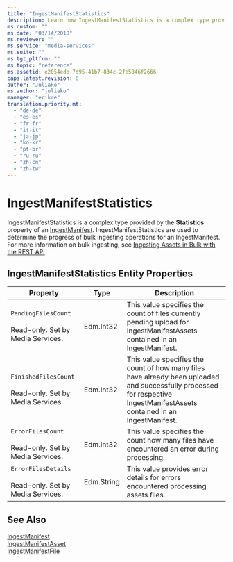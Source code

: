 ```yaml
---
title: "IngestManifestStatistics"
description: Learn how IngestManifestStatistics is a complex type provided by the **Statistics** property of an IngestManifest.
ms.custom: ""
ms.date: "03/14/2018"
ms.reviewer: ""
ms.service: "media-services"
ms.suite: ""
ms.tgt_pltfrm: ""
ms.topic: "reference"
ms.assetid: e2054edb-7d95-41b7-834c-2fe5846f2666
caps.latest.revision: 6
author: "Juliako"
ms.author: "juliako"
manager: "erikre"
translation.priority.mt: 
  - "de-de"
  - "es-es"
  - "fr-fr"
  - "it-it"
  - "ja-jp"
  - "ko-kr"
  - "pt-br"
  - "ru-ru"
  - "zh-cn"
  - "zh-tw"
---
```

# IngestManifestStatistics
IngestManifestStatistics is a complex type provided by the **Statistics** property of an [IngestManifest](../operations/ingestmanifest.md). IngestManifestStatistics are used to determine the progress of bulk ingesting operations for an IngestManifest. For more information on bulk ingesting, see [Ingesting Assets in Bulk with the REST API](https://msdn.microsoft.com/3caa81ea-c840-4265-b8fa-f958cdde12b6).  
  
## IngestManifestStatistics Entity Properties  
  
|Property|Type|Description|  
|--------------|----------|-----------------|  
|`PendingFilesCount`<br /><br /> Read-only. Set by Media Services.|Edm.Int32|This value specifies the count of files currently pending upload for IngestManifestAssets contained in an IngestManifest.|  
|`FinishedFilesCount`<br /><br /> Read-only. Set by Media Services.|Edm.Int32|This value specifies the count of how many files have already been uploaded and successfully processed for respective IngestManifestAssets contained in an IngestManifest.|  
|`ErrorFilesCount`<br /><br /> Read-only. Set by Media Services.|Edm.Int32|This value specifies the count how many files have encountered an error during processing.|  
|`ErrorFilesDetails`<br /><br /> Read-only. Set by Media Services.|Edm.String|This value provides error details for errors encountered processing assets files.|  
  
## See Also  
 [IngestManifest](../operations/ingestmanifest.md)   
 [IngestManifestAsset](../operations/ingestmanifestasset.md)   
 [IngestManifestFile](../operations/ingestmanifestfile.md)
